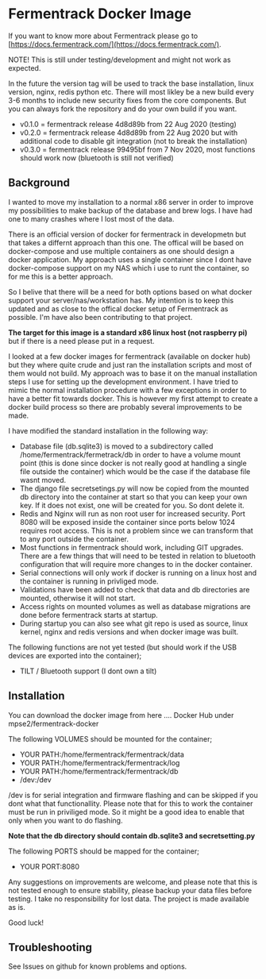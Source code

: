 # Fermentrack Docker Image

If you want to know more about Fermentrack please go to [https://docs.fermentrack.com/](https://docs.fermentrack.com/).

NOTE! This is still under testing/development and might not work as expected. 

In the future the version tag will be used to track the base installation, linux version, nginx, redis python etc. There will most likley be a new build every 3-6 months to include new security fixes from the core components. But you can always fork the repository and do your own build if you want.

- v0.1.0 = fermentrack release 4d8d89b from 22 Aug 2020 (testing)
- v0.2.0 = fermentrack release 4d8d89b from 22 Aug 2020 but with additional code to disable git integration (not to break the installation)
- v0.3.0 = fermentrack release 99495bf from 7 Nov 2020, most functions should work now (bluetooth is still not verified)

## Background

I wanted to move my installation to a normal x86 server in order to improve my possibilities to make backup of the database and brew logs. I have had one to many crashes where I lost most of the data.  

There is an official version of docker for fermentrack in developmetn but that takes a differnt approach than this one. The offical will be based on docker-compose and use multiple containers as one should design a docker application. My approach uses a single container since I dont have docker-compose support on my NAS which i use to runt the container, so for me this is a better approach. 

So I belive that there will be a need for both options based on what docker support your server/nas/workstation has. My intention is to keep this updated and as close to the offical docker setup of Fermentrack as possible. I'm have also been contributing to that project.

**The target for this image is a standard x86 linux host (not raspberry pi)** but if there is a need please put in a request. 

I looked at a few docker images for fermentrack (available on docker hub) but they where quite crude and just ran the installation scripts and most of them would not build. My approach was to base it on the manual installation steps I use for setting up the development environment. I have tried to mimic the normal installation procedure with a few exceptions in order to have a better fit towards docker. This is however my first attempt to create a docker build process so there are probably several improvements to be made.

I have modified the standard installation in the following way: 

- Database file (db.sqlite3) is moved to a subdirectory called /home/fermentrack/fermetrack/db in order to have a volume mount point (this is done since docker is not really good at handling a single file outside the container) which would be the case if the database file wasnt moved. 
- The django file secretsetings.py will now be copied from the mounted db directory into the container at start so that you can keep your own key. If it does not exist, one will be created for you. So dont delete it.
- Redis and Nginx will run as non root user for increased security. Port 8080 will be exposed inside the container since ports below 1024 requires root access. This is not a problem since we can transform that to any port outside the container. 
- Most functions in fermentrack should work, including GIT upgrades. There are a few things that will need to be tested in relation to bluetooth configuration that will require more changes to in the docker container.
- Serial connections will only work if docker is running on a linux host and the container is running in privliged mode.
- Validations have been added to check that data and db directories are mounted, otherwise it will not start. 
- Access rights on mounted volumes as well as database migrations are done before fermentrack starts at startup.
- During startup you can also see what git repo is used as source, linux kernel, nginx and redis versions and when docker image was built. 

The following functions are not yet tested (but should work if the USB devices are exported into the container);
- TILT / Bluetooth support (I dont own a tilt)

## Installation

You can download the docker image from here .... Docker Hub under mpse2/fermentrack-docker

The following VOLUMES should be mounted for the container;

- YOUR PATH:/home/fermentrack/fermentrack/data
- YOUR PATH:/home/fermentrack/fermentrack/log
- YOUR PATH:/home/fermentrack/fermentrack/db
- /dev:/dev 

/dev is for serial integration and firmware flashing and can be skipped if you dont what that functionallity. Please note that for this to work the container must be run in priviliged mode. So it might be a good idea to enable that only when you want to do flashing.

**Note that the db directory should contain db.sqlite3 and secretsetting.py**

The following PORTS should be mapped for the container;

- YOUR PORT:8080

Any suggestions on improvements are welcome, and please note that this is not tested enough to ensure stability, please backup your data files before testing. I take no responsibility for lost data. The project is made available as is. 

Good luck!

## Troubleshooting

See Issues on github for known problems and options.
